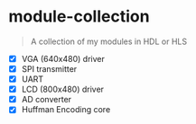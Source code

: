 # module-collection
> A collection of my modules in HDL or HLS

- [x] VGA (640x480) driver
- [x] SPI transmitter
- [x] UART
- [x] LCD (800x480) driver
- [x] AD converter
- [x] Huffman Encoding core
